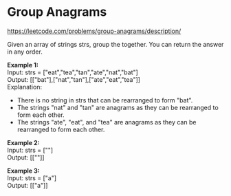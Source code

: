 # Group Anagrams
https://leetcode.com/problems/group-anagrams/description/

Given an array of strings strs, group the
together. You can return the answer in any order.

<b>Example 1:</b>\
Input: strs = ["eat","tea","tan","ate","nat","bat"]\
Output: [["bat"],["nat","tan"],["ate","eat","tea"]]\
Explanation:
- There is no string in strs that can be rearranged to form "bat".
- The strings "nat" and "tan" are anagrams as they can be rearranged to form each other.
- The strings "ate", "eat", and "tea" are anagrams as they can be rearranged to form each other.

<b>Example 2:</b>\
Input: strs = [""]\
Output: [[""]]

<b>Example 3:</b>\
Input: strs = ["a"]\
Output: [["a"]]